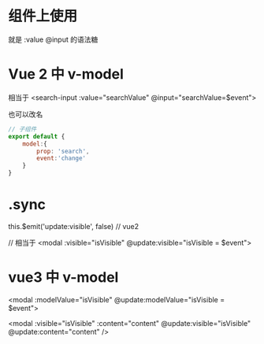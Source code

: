 # 组件上使用

就是 :value @input 的语法糖


# Vue 2 中 v-model

<search-input v-model="searchValue"><search-input>

相当于
<search-input :value="searchValue" @input="searchValue=$event"><search-input>

也可以改名
```js
// 子组件
export default {
    model:{
        prop: 'search',
        event:'change'
    }
}
```


# .sync

this.$emit('update:visible', false)
// vue2
<modal :visible.async="isVisible"></modal>

// 相当于
<modal :visible="isVisible" @update:visible="isVisible = $event"></modal>



# vue3 中 v-model

<modal v-model="isVisible"></modal>
<!-- 相当于 -->
<modal :modelValue="isVisible" @update:modelValue="isVisible = $event"></modal>


<modal v-model:visible="isVisible" v-model:content="content"></modal>
<!-- 相当于 -->
<modal :visible="isVisible" :content="content" @update:visible="isVisible" @update:content="content" />